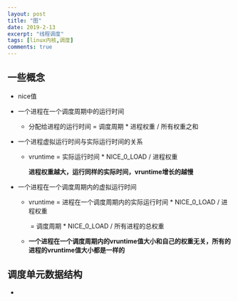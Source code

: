 ```yaml
---
layout: post
title: "图"
date: 2019-2-13
excerpt: "线程调度"
tags: [linux内核,调度]
comments: true
---
```


## 一些概念

- nice值

- 一个进程在一个调度周期中的运行时间

  - 分配给进程的运行时间 = 调度周期 * 进程权重  / 所有权重之和

- 一个进程虚拟运行时间与实际运行时间的关系

  - vruntime = 实际运行时间 * NICE_0_LOAD / 进程权重

    **进程权重越大，运行同样的实际时间，vruntime增长的越慢**

- 一个进程在一个调度周期内的虚拟运行时间

  - vruntime = 进程在一个调度周期内的实际运行时间 * NICE_0_LOAD / 进程权重

    ​		 = 调度周期 * NICE_0_LOAD / 所有进程的总权重

  - **一个进程在一个调度周期内的vruntime值大小和自己的权重无关，所有的进程的vruntime值大小都是一样的**

##  调度单元数据结构

- 